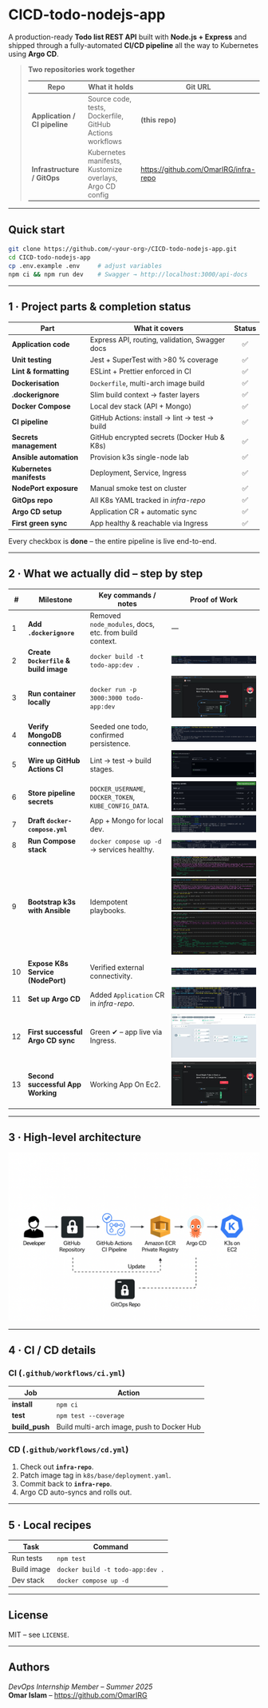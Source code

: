 # CICD-todo-nodejs-app

A production-ready **Todo list REST API** built with **Node.js + Express** and shipped through a fully-automated **CI/CD pipeline** all the way to Kubernetes using **Argo CD**.

> **Two repositories work together**
>
> | Repo | What it holds | Git URL |
> | ---- | ------------- | ------- |
> | **Application / CI pipeline** | Source code, tests, Dockerfile, GitHub Actions workflows | **(this repo)** |
> | **Infrastructure / GitOps**  | Kubernetes manifests, Kustomize overlays, Argo CD config | <https://github.com/OmarIRG/infra-repo> |

---

## Quick start

```bash
git clone https://github.com/<your-org>/CICD-todo-nodejs-app.git
cd CICD-todo-nodejs-app
cp .env.example .env     # adjust variables
npm ci && npm run dev    # Swagger → http://localhost:3000/api-docs
```

---

## 1 · Project parts & completion status

| Part | What it covers | Status |
|------|----------------|:------:|
| **Application code** | Express API, routing, validation, Swagger docs | ✅ |
| **Unit testing**     | Jest + SuperTest with >80 % coverage         | ✅ |
| **Lint & formatting**| ESLint + Prettier enforced in CI             | ✅ |
| **Dockerisation**    | `Dockerfile`, multi-arch image build         | ✅ |
| **.dockerignore**    | Slim build context → faster layers           | ✅ |
| **Docker Compose**   | Local dev stack (API + Mongo)                | ✅ |
| **CI pipeline**      | GitHub Actions: install → lint → test → build | ✅ |
| **Secrets management** | GitHub encrypted secrets (Docker Hub & K8s) | ✅ |
| **Ansible automation** | Provision k3s single-node lab              | ✅ |
| **Kubernetes manifests** | Deployment, Service, Ingress              | ✅ |
| **NodePort exposure** | Manual smoke test on cluster                | ✅ |
| **GitOps repo**      | All K8s YAML tracked in *infra-repo*         | ✅ |
| **Argo CD setup**    | Application CR + automatic sync              | ✅ |
| **First green sync** | App healthy & reachable via Ingress          | ✅ |

Every checkbox is **done** – the entire pipeline is live end-to-end.

---

## 2 · What we actually did – step by step

| # | Milestone | Key commands / notes | Proof of Work |
|---|-----------|----------------------|---------------|
| 1 | **Add `.dockerignore`** | Removed `node_modules`, docs, etc. from build context. | — |
| 2 | **Create `Dockerfile` & build image** | `docker build -t todo-app:dev .` | ![docker ps](images/Docker%20ps.jpg) |
| 3 | **Run container locally** | `docker run -p 3000:3000 todo-app:dev` | ![App running locally](images/App.jpg) |
| 4 | **Verify MongoDB connection** | Seeded one todo, confirmed persistence. | ![DB test](images/Database%20test.jpg) |
| 5 | **Wire up GitHub Actions CI** | Lint → test → build stages. | ![CI success](images/ci-success.jpg) |
| 6 | **Store pipeline secrets** | `DOCKER_USERNAME`, `DOCKER_TOKEN`, `KUBE_CONFIG_DATA`. | ![Secrets](images/Github%20Secrets.jpg) |
| 7 | **Draft `docker-compose.yml`** | App + Mongo for local dev. | ![Compose draft](images/Trying%20docker%20compose.jpg) |
| 8 | **Run Compose stack** | `docker compose up -d` → services healthy. | ![Compose ps](images/compose-ps.jpg) |
| 9 | **Bootstrap k3s with Ansible** | Idempotent playbooks. | ![Ansible](images/Ansible%20Working.jpg)<br>![Playbook 1](images/ansible-playbook.jpg)<br>![Playbook 2](images/ansible-playbook%202.jpg) |
|10 | **Expose K8s Service (NodePort)** | Verified external connectivity. | ![NodePort](images/nodeport.jpg) |
|11 | **Set up Argo CD** | Added `Application` CR in *infra-repo*. | ![Argo CD](images/argo%20cd%20working.jpg) |
|12 | **First successful Argo CD sync** | Green ✔ – app live via Ingress. | ![Argo CD app](images/argo%20cd%20app%20working.jpg) |
|13 | **Second successful App Working** | Working App On Ec2. | ![Argo CD app](images/appworking.jpg) |

---

## 3 · High-level architecture

![Architecture](images/Arch.png)

---

## 4 · CI / CD details

### CI (`.github/workflows/ci.yml`)

| Job | Action |
|-----|--------|
| **install**   | `npm ci` |
| **test**      | `npm test --coverage` |
| **build_push**| Build multi-arch image, push to Docker Hub |

### CD (`.github/workflows/cd.yml`)

1. Check out **`infra-repo`**.  
2. Patch image tag in `k8s/base/deployment.yaml`.  
3. Commit back to **`infra-repo`**.  
4. Argo CD auto-syncs and rolls out.

---

## 5 · Local recipes

| Task | Command |
|------|---------|
| Run tests   | `npm test` |
| Build image | `docker build -t todo-app:dev .` |
| Dev stack   | `docker compose up -d` |

---

## License

MIT – see `LICENSE`.

---

## Authors

*DevOps Internship Member – Summer 2025*  
**Omar Islam** – <https://github.com/OmarIRG>
